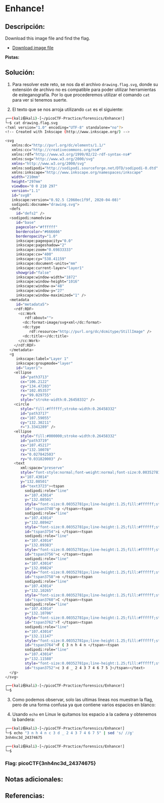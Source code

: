 # Enhance!

## Descripción: 
Download this image file and find the flag.
-   [Download image file](https://artifacts.picoctf.net/c/101/drawing.flag.svg)

**Pistas:**

## Solución:
1. Para resolver este reto, se nos da el archivo `drawing.flag.svg`, donde su extensión de archivo no es compatible para poder utilizar herramientas de esteganografía. Por lo que procederemos utilizar el comando `cat`  para ver si tenemos suerte.

2. El texto que se nos arroja utilizando `cat` es el siguiente:

```bash
┌──(kali㉿kali)-[~/picoCTF-Practice/forensics/Enhance!]
└─$ cat drawing.flag.svg    
<?xml version="1.0" encoding="UTF-8" standalone="no"?>
<!-- Created with Inkscape (http://www.inkscape.org/) -->

<svg
   xmlns:dc="http://purl.org/dc/elements/1.1/"
   xmlns:cc="http://creativecommons.org/ns#"
   xmlns:rdf="http://www.w3.org/1999/02/22-rdf-syntax-ns#"
   xmlns:svg="http://www.w3.org/2000/svg"
   xmlns="http://www.w3.org/2000/svg"
   xmlns:sodipodi="http://sodipodi.sourceforge.net/DTD/sodipodi-0.dtd"
   xmlns:inkscape="http://www.inkscape.org/namespaces/inkscape"
   width="210mm"
   height="297mm"
   viewBox="0 0 210 297"
   version="1.1"
   id="svg8"
   inkscape:version="0.92.5 (2060ec1f9f, 2020-04-08)"
   sodipodi:docname="drawing.svg">
  <defs
     id="defs2" />
  <sodipodi:namedview
     id="base"
     pagecolor="#ffffff"
     bordercolor="#666666"
     borderopacity="1.0"
     inkscape:pageopacity="0.0"
     inkscape:pageshadow="2"
     inkscape:zoom="0.69833333"
     inkscape:cx="400"
     inkscape:cy="538.41159"
     inkscape:document-units="mm"
     inkscape:current-layer="layer1"
     showgrid="false"
     inkscape:window-width="1872"
     inkscape:window-height="1016"
     inkscape:window-x="48"
     inkscape:window-y="27"
     inkscape:window-maximized="1" />
  <metadata
     id="metadata5">
    <rdf:RDF>
      <cc:Work
         rdf:about="">
        <dc:format>image/svg+xml</dc:format>
        <dc:type
           rdf:resource="http://purl.org/dc/dcmitype/StillImage" />
        <dc:title></dc:title>
      </cc:Work>
    </rdf:RDF>
  </metadata>
  <g
     inkscape:label="Layer 1"
     inkscape:groupmode="layer"
     id="layer1">
    <ellipse
       id="path3713"
       cx="106.2122"
       cy="134.47203"
       rx="102.05357"
       ry="99.029755"
       style="stroke-width:0.26458332" />
    <circle
       style="fill:#ffffff;stroke-width:0.26458332"
       id="path3717"
       cx="107.59055"
       cy="132.30211"
       r="3.3341289" />
    <ellipse
       style="fill:#000000;stroke-width:0.26458332"
       id="path3719"
       cx="107.45217"
       cy="132.10078"
       rx="0.027842503"
       ry="0.031820003" />
    <text
       xml:space="preserve"
       style="font-style:normal;font-weight:normal;font-size:0.00352781px;line-height:1.25;font-family:sans-serif;letter-spacing:0px;word-spacing:0px;fill:#ffffff;fill-opacity:1;stroke:none;stroke-width:0.26458332;"
       x="107.43014"
       y="132.08501"
       id="text3723"><tspan
         sodipodi:role="line"
         x="107.43014"
         y="132.08501"
         style="font-size:0.00352781px;line-height:1.25;fill:#ffffff;stroke-width:0.26458332;"
         id="tspan3748">p </tspan><tspan
         sodipodi:role="line"
         x="107.43014"
         y="132.08942"
         style="font-size:0.00352781px;line-height:1.25;fill:#ffffff;stroke-width:0.26458332;"
         id="tspan3754">i </tspan><tspan
         sodipodi:role="line"
         x="107.43014"
         y="132.09383"
         style="font-size:0.00352781px;line-height:1.25;fill:#ffffff;stroke-width:0.26458332;"
         id="tspan3756">c </tspan><tspan
         sodipodi:role="line"
         x="107.43014"
         y="132.09824"
         style="font-size:0.00352781px;line-height:1.25;fill:#ffffff;stroke-width:0.26458332;"
         id="tspan3758">o </tspan><tspan
         sodipodi:role="line"
         x="107.43014"
         y="132.10265"
         style="font-size:0.00352781px;line-height:1.25;fill:#ffffff;stroke-width:0.26458332;"
         id="tspan3760">C </tspan><tspan
         sodipodi:role="line"
         x="107.43014"
         y="132.10706"
         style="font-size:0.00352781px;line-height:1.25;fill:#ffffff;stroke-width:0.26458332;"
         id="tspan3762">T </tspan><tspan
         sodipodi:role="line"
         x="107.43014"
         y="132.11147"
         style="font-size:0.00352781px;line-height:1.25;fill:#ffffff;stroke-width:0.26458332;"
         id="tspan3764">F { 3 n h 4 n </tspan><tspan
         sodipodi:role="line"
         x="107.43014"
         y="132.11588"
         style="font-size:0.00352781px;line-height:1.25;fill:#ffffff;stroke-width:0.26458332;"
         id="tspan3752">c 3 d _ 2 4 3 7 4 6 7 5 }</tspan></text>
  </g>
</svg>

┌──(kali㉿kali)-[~/picoCTF-Practice/forensics/Enhance!]
└─$
```

3. Como podemos observar, solo las ultimas líneas nos muestran la flag, pero de una forma confusa ya que contiene varios espacios en blanco:

4. Usando `echo` en Linux le quitamos los espacio a la cadena y obtenemos la bandera: 

```bash
┌──(kali㉿kali)-[~/picoCTF-Practice/forensics/Enhance!]
└─$ echo "3 n h 4 n c 3 d _ 2 4 3 7 4 6 7 5" | sed 's/ //g' 
3nh4nc3d_24374675

┌──(kali㉿kali)-[~/picoCTF-Practice/forensics/Enhance!]
└─$
```

### Flag: picoCTF{3nh4nc3d_24374675}

## Notas adicionales:

## Referencias: